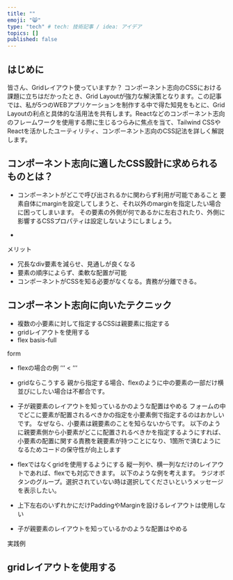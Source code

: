 ```yaml
---
title: ""
emoji: "😸"
type: "tech" # tech: 技術記事 / idea: アイデア
topics: []
published: false
---
```


## はじめに

皆さん、Gridレイアウト使っていますか？
コンポーネント志向のCSSにおける課題に立ちはだかったとき、Grid Layoutが強力な解決策となります。この記事では、私が5つのWEBアプリケーションを制作する中で得た知見をもとに、Grid Layoutの利点と具体的な活用法を共有します。Reactなどのコンポーネント志向のフレームワークを使用する際に生じるつらみに焦点を当て、Tailwind CSSやReactを活かしたユーティリティ、コンポーネント志向のCSS記法を詳しく解説します。

## コンポーネント志向に適したCSS設計に求められるものとは？

- コンポーネントがどこで呼び出されるかに関わらず利用が可能であること
要素自体にmarginを設定してしまうと、それ以外のmarginを指定したい場合に困ってしまいます。
その要素の外側が何であるかに左右されたり、外側に影響するCSSプロパティは設定しないようにしましょう。

- 

メリット
- 冗長なdiv要素を減らせ、見通しが良くなる
- 要素の順序によらず、柔軟な配置が可能
- コンポーネントがCSSを知る必要がなくなる。責務が分離できる。

## コンポーネント志向に向いたテクニック

- 複数の小要素に対して指定するCSSは親要素に指定する
- gridレイアウトを使用する
- flex basis-full

form
- flexの場合の例
‘‘‘
<
‘‘‘
- gridならこうする
親から指定する場合、flexのように中の要素の一部だけ横並びにしたい場合は不都合です。


- 子が親要素のレイアウトを知っているかのような配置はやめる
フォームの中でどこに要素が配置されるべきかの指定を小要素側で指定するのはおかしいです。
なぜなら、小要素は親要素のことを知らないからです。
以下のように親要素側から小要素がどこに配置されるべきかを指定するようにすれば、小要素の配置に関する責務を親要素が持つことになり、1箇所で済むようになるためコードの保守性が向上します

- flexではなくgridを使用するようにする
縦一列や、横一列なだけのレイアウトであれば、flexでも対応できます。
以下のような例を考えます。
ラジオボタンのグループ。選択されていない時は選択してくださいというメッセージを表示したい。

- 上下左右のいずれかにだけPaddingやMarginを設けるレイアウトは使用しない

- 子が親要素のレイアウトを知っているかのような配置はやめる

実践例

## gridレイアウトを使用する

